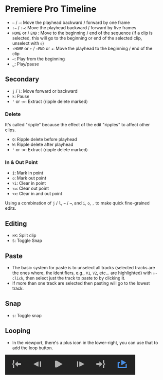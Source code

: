# Premiere Pro Timeline

- `←` / `→`: Move the playhead backward / forward by one frame
- `⇧←` / `⇧→`: Move the playhead backward / forward by five frames
- `HOME` or / `END` : Move to the beginning / end of the sequence (if a clip is selected, this will go to the beginning or end of the selected clip, unselect with `⎋`)
- `⇧HOME` or `↑` / `⇧END` or `↓`: Move the playhead to the beginning / end of the clip
- `↩`: Play from the beginning
- `␣`: Play/pause

## Secondary

- `j` / `l`: Move forward or backward
- `k`: Pause
- `'` or `⇧⌦`: Extract (ripple delete marked)

### Delete

It's called "ripple" because the effect of the edit "ripples" to affect other clips.

- `Q`: Ripple delete before playhead
- `W`: Ripple delete after playhead
- `'` or `⇧⌦`: Extract (ripple delete marked)

### In & Out Point

- `i`: Mark in point 
- `o`: Mark out point
- `⌥i`: Clear in point 
- `⌥o`: Clear out point 
- `⌥x`: Clear in and out point 

Using a combination of `j` / `l`, `←` / `→`, and `i`, `o`, `,` to make quick fine-grained edits.

## Editing

- `⌘K`: Split clip
- `S`: Toggle Snap

## Paste

- The basic system for paste is to unselect all tracks (selected tracks are the ones where, the identifiers, e.g., `V1`, `V2`, etc... are highlighted) with `⇧-click`, then select just the track to paste to by clicking it.
- If more than one track are selected then pasting will go to the lowest track.

## Snap

- `s`: Toggle snap

## Looping

- In the viewport, there's a plus icon in the lower-right, you can use that to add the loop button.

![Loop Button](assets/premiere-pro-loop-button.png)
